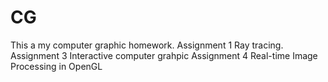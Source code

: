 # CG
This a my computer graphic homework.
Assignment 1 Ray tracing.
Assignment 3 Interactive computer grahpic
Assignment 4 Real-time Image Processing in OpenGL
